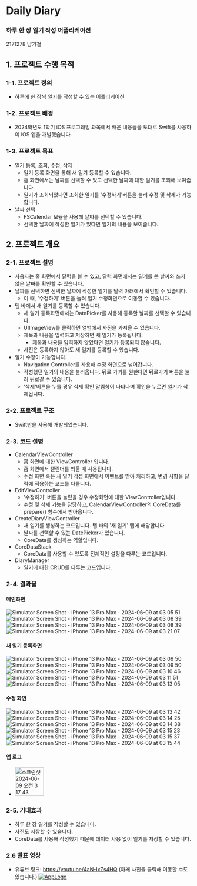 # Daily Diary
### 하루 한 장 일기 작성 어플리케이션
2171278 남기철

## 1. 프로젝트 수행 목적
### 1-1. 프로젝트 정의
- 하루에 한 장씩 일기를 작성할 수 있는 어플리케이션

### 1-2. 프로젝트 배경
- 2024학년도 1학기 iOS 프로그래밍 과목에서 배운 내용들을 토대로 Swift를 사용하여 iOS 앱을 개발했습니다.

### 1-3. 프로젝트 목표
- 일기 등록, 조회, 수정, 삭제
  - 일기 등록 화면을 통해 새 일기 등록할 수 있습니다.
  - 홈 화면에서는 날짜를 선택할 수 있고 선택한 날짜에 대한 일기를 조회해 보여줍니다.
  - 일기가 조회되었다면 조회한 일기를 '수정하기'버튼을 눌러 수정 및 삭제가 가능합니다.
- 날짜 선택
  - FSCalendar 모듈을 사용해 날짜를 선택할 수 있습니다.
  - 선택한 날짜에 작성한 일기가 있다면 일기의 내용을 보여줍니다.

## 2. 프로젝트 개요
### 2-1. 프로젝트 설명
- 사용자는 홈 화면에서 달력을 볼 수 있고, 달력 화면에서는 일기를 쓴 날짜와 쓰지 않은 날짜를 확인할 수 있습니다.
- 날짜를 선택하면 선택한 날짜에 작성한 일기를 달력 아래에서 확인할 수 있습니다.
  - 이 때, '수정하기' 버튼을 눌러 일기 수정화면으로 이동할 수 있습니다.
- 탭 바에서 새 일기를 등록할 수 있습니다.
  - 새 일기 등록화면에서는 DatePicker를 사용해 등록할 날짜를 선택할 수 있습니다.
  - UIImageView를 클릭하면 앨범에서 사진을 가져올 수 있습니다.
  - 제목과 내용을 입력하고 저장하면 새 일기가 등록됩니다.
    - 제목과 내용을 입력하지 않았다면 일기가 등록되지 않습니다.
  - 사진은 등록하지 않아도 새 일기를 등록할 수 있습니다.
- 일기 수정이 가능합니다.
  - Navigation Controller를 사용해 수정 화면으로 넘어갑니다.
  - 작성했던 일기의 내용을 불러옵니다. 뒤로 가기를 원한다면 뒤로가기 버튼을 눌러 뒤로갈 수 있습니다.
  - '삭제'버튼을 누를 경우 삭제 확인 알림창이 나타나며 확인을 누르면 일기가 삭제됩니다.
 
### 2-2. 프로젝트 구조
- Swift만을 사용해 개발되었습니다.

### 2-3. 코드 설명
- CalendarViewController
  - 홈 화면에 대한 ViewController 입니다.
  - 홈 화면에서 캘린더를 띄울 때 사용됩니다.
  - 수정 화면 혹은 새 일기 작성 화면에서 이벤트를 받아 처리하고, 변경 사항을 달력에 적용하는 코드를 다룹니다.
- EditViewController
  - '수정하기' 버튼을 눌렀을 경우 수정화면에 대한 ViewController입니다.
  - 수정 및 삭제 기능을 담당하고, CalendarViewController의 CoreData를 prepare() 함수에서 받아옵니다.
- CreateDiaryViewController
  - 새 일기를 생성하는 코드입니다. 탭 바의 '새 일기' 탭에 해당합니다.
  - 날짜를 선택할 수 있는 DatePicker가 있습니다.
  - CoreData를 생성하는 역할입니다.
- CoreDataStack
  - CoreData를 사용할 수 있도록 전체적인 설정을 다루는 코드입니다.
- DiaryManager
  - 일기에 대한 CRUD를 다루는 코드입니다.

### 2-4. 결과물
#### 메인화면
  ![Simulator Screen Shot - iPhone 13 Pro Max - 2024-06-09 at 03 05 51](https://github.com/GiCheols/DiaryDaily/assets/94215392/e0a110e2-6453-4a7d-9e58-ff03c79a4f29)
  ![Simulator Screen Shot - iPhone 13 Pro Max - 2024-06-09 at 03 08 39](https://github.com/GiCheols/DiaryDaily/assets/94215392/fac87218-b6fa-42f0-93d8-e413b47b4323)
  ![Simulator Screen Shot - iPhone 13 Pro Max - 2024-06-09 at 03 08 39](https://github.com/GiCheols/DiaryDaily/assets/94215392/792ad529-bf5a-429d-8a4a-1bd5a590c3d7)
  ![Simulator Screen Shot - iPhone 13 Pro Max - 2024-06-09 at 03 21 07](https://github.com/GiCheols/DiaryDaily/assets/94215392/f6474586-7d1d-413a-afb9-664102875998)

#### 새 일기 등록화면
  ![Simulator Screen Shot - iPhone 13 Pro Max - 2024-06-09 at 03 09 50](https://github.com/GiCheols/DiaryDaily/assets/94215392/8b702c2f-ef65-416e-8c62-3a9772289b18)
  ![Simulator Screen Shot - iPhone 13 Pro Max - 2024-06-09 at 03 09 50](https://github.com/GiCheols/DiaryDaily/assets/94215392/3c71bd7e-6f24-4e79-9925-fe6f031c8d00)
  ![Simulator Screen Shot - iPhone 13 Pro Max - 2024-06-09 at 03 10 46](https://github.com/GiCheols/DiaryDaily/assets/94215392/6016a371-b641-4e50-b75d-e7427245aea6)
  ![Simulator Screen Shot - iPhone 13 Pro Max - 2024-06-09 at 03 11 51](https://github.com/GiCheols/DiaryDaily/assets/94215392/3900e0d0-cee0-4366-af99-49dfe8b3b021)
  ![Simulator Screen Shot - iPhone 13 Pro Max - 2024-06-09 at 03 13 05](https://github.com/GiCheols/DiaryDaily/assets/94215392/c0cc318e-95e0-46b2-8b1e-0baf0ae49cfe)
#### 수정 화면
  ![Simulator Screen Shot - iPhone 13 Pro Max - 2024-06-09 at 03 13 42](https://github.com/GiCheols/DiaryDaily/assets/94215392/bb209b51-f44a-429e-8f42-46dd75683b9b)
  ![Simulator Screen Shot - iPhone 13 Pro Max - 2024-06-09 at 03 14 25](https://github.com/GiCheols/DiaryDaily/assets/94215392/60275a69-979f-4add-9cb9-a5a9519e6566)
  ![Simulator Screen Shot - iPhone 13 Pro Max - 2024-06-09 at 03 14 38](https://github.com/GiCheols/DiaryDaily/assets/94215392/c39ee184-119f-4f9f-8fbf-ce6fbc03fc8a)
  ![Simulator Screen Shot - iPhone 13 Pro Max - 2024-06-09 at 03 15 23](https://github.com/GiCheols/DiaryDaily/assets/94215392/5ca7e5f0-fe57-4c33-ac2a-9a1cea274edf)
  ![Simulator Screen Shot - iPhone 13 Pro Max - 2024-06-09 at 03 15 37](https://github.com/GiCheols/DiaryDaily/assets/94215392/45409a6e-9e3f-40fe-8465-881a96697171)
  ![Simulator Screen Shot - iPhone 13 Pro Max - 2024-06-09 at 03 15 44](https://github.com/GiCheols/DiaryDaily/assets/94215392/a420647f-9d5f-403b-ba7e-ae9002464a5d)
#### 앱 로고
  - <img width="78" alt="스크린샷 2024-06-09 오전 3 17 43" src="https://github.com/GiCheols/DiaryDaily/assets/94215392/9686ff1d-6603-43fc-a3b0-03fcd679029d">

### 2-5. 기대효과
- 하루 한 장 일기를 작성할 수 있습니다.
- 사진도 저장할 수 있습니다.
- CoreData를 사용해 작성했기 때문에 데이터 사용 없이 일기를 저장할 수 있습니다.

### 2.6 발표 영상
- 유튜브 링크: https://youtu.be/4aN-IxZs4HQ (아래 사진을 클릭해 이동할 수도 있습니다.)
  [![AppLogo](https://github.com/GiCheols/DiaryDaily/assets/94215392/98bfe845-fb40-4f00-93a9-9d878241664f)](https://youtu.be/4aN-IxZs4HQ)
